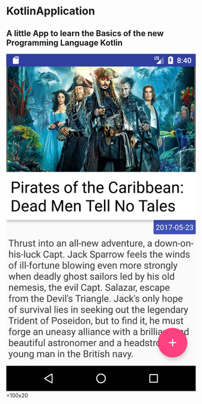 # KotlinApplication

## A little App to learn the Basics of the new Programming Language Kotlin

![Movie Detail](https://github.com/LeonErath/KotlinApplication/blob/master/screenshots/MovieDetail.png)=100x20

